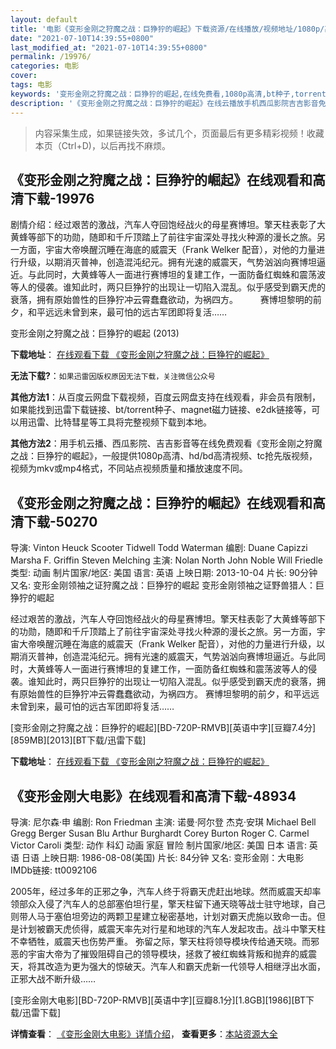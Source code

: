 ```yaml
---
layout: default
title: '电影《变形金刚之狩魔之战：巨狰狞的崛起》下载资源/在线播放/视频地址/1080p/高清/蓝光'
date: "2021-07-10T14:39:55+0800"
last_modified_at: "2021-07-10T14:39:55+0800"
permalink: /19976/
categories: 电影
cover:
tags: 电影
keywords: '变形金刚之狩魔之战：巨狰狞的崛起,在线免费看,1080p高清,bt种子,torrent,百度云盘,magnet,磁力链,迅雷下载资源'
description: '《变形金刚之狩魔之战：巨狰狞的崛起》在线云播放手机西瓜影院吉吉影音免费看，1080p高清bd/hd未删减完整版和tc抢先枪版，mkv/mp4格式，附带bt/torrent种子、magnet/磁力链、百度云盘、网盘资源迅雷下载链接'
---
```


>内容采集生成，如果链接失效，多试几个，页面最后有更多精彩视频！收藏本页（Ctrl+D)，以后再找不麻烦。


## 《变形金刚之狩魔之战：巨狰狞的崛起》在线观看和高清下载-19976

剧情介绍：经过艰苦的激战，汽车人夺回饱经战火的母星赛博坦。擎天柱表彰了大黄蜂等部下的功勋，随即和千斤顶踏上了前往宇宙深处寻找火种源的漫长之旅。另一方面，宇宙大帝唤醒沉睡在海底的威震天（Frank Welker 配音），对他的力量进行升级，以期消灭普神，创造混沌纪元。拥有光速的威震天，气势汹汹向赛博坦逼近。与此同时，大黄蜂等人一面进行赛博坦的复建工作，一面防备红蜘蛛和震荡波等人的侵袭。谁知此时，两只巨狰狞的出现让一切陷入混乱。似乎感受到霸天虎的衰落，拥有原始兽性的巨狰狞冲云霄蠢蠢欲动，为祸四方。  　　赛博坦黎明的前夕，和平远远未曾到来，最可怕的远古军团即将复活……


变形金刚之狩魔之战：巨狰狞的崛起 (2013)

**下载地址**： [在线观看下载 《变形金刚之狩魔之战：巨狰狞的崛起》](https://www.btbtdy.me/btdy/dy2064.html) 


**无法下载?**：`如果迅雷因版权原因无法下载，关注微信公众号 `

**其他方法1**：从百度云网盘下载视频，百度云网盘支持在线观看，非会员有限制，如果能找到迅雷下载链接、bt/torrent种子、magnet磁力链接、e2dk链接等，可以用迅雷、比特彗星等工具将完整视频下载到本地。

**其他方法2**：用手机云播、西瓜影院、吉吉影音等在线免费观看《变形金刚之狩魔之战：巨狰狞的崛起》，一般提供1080p高清、hd/bd高清视频、tc抢先版视频，视频为mkv或mp4格式，不同站点视频质量和播放速度不同。


## 《变形金刚之狩魔之战：巨狰狞的崛起》在线观看和高清下载-50270

导演: Vinton Heuck Scooter Tidwell Todd Waterman 编剧: Duane Capizzi Marsha F. Griffin Steven Melching 主演: Nolan North John Noble Will Friedle 类型: 动画 制片国家/地区: 美国 语言: 英语 上映日期: 2013-10-04 片长: 90分钟 又名: 变形金刚领袖之证狩魔之战：巨狰狞的崛起 变形金刚领袖之证野兽猎人：巨狰狞的崛起

经过艰苦的激战，汽车人夺回饱经战火的母星赛博坦。擎天柱表彰了大黄蜂等部下的功勋，随即和千斤顶踏上了前往宇宙深处寻找火种源的漫长之旅。另一方面，宇宙大帝唤醒沉睡在海底的威震天（Frank Welker 配音），对他的力量进行升级，以期消灭普神，创造混沌纪元。拥有光速的威震天，气势汹汹向赛博坦逼近。与此同时，大黄蜂等人一面进行赛博坦的复建工作，一面防备红蜘蛛和震荡波等人的侵袭。谁知此时，两只巨狰狞的出现让一切陷入混乱。似乎感受到霸天虎的衰落，拥有原始兽性的巨狰狞冲云霄蠢蠢欲动，为祸四方。 赛博坦黎明的前夕，和平远远未曾到来，最可怕的远古军团即将复活……


[变形金刚之狩魔之战：巨狰狞的崛起][BD-720P-RMVB][英语中字][豆瓣7.4分][859MB][2013][BT下载/迅雷下载]

**下载地址**： [在线观看下载 《变形金刚之狩魔之战：巨狰狞的崛起》](https://www.btdx8.com/torrent/transformers_prime_beast_hunters_predacons_rising_2013.html) 


## 《变形金刚大电影》在线观看和高清下载-48934

导演: 尼尔森·申 编剧: Ron Friedman 主演: 诺曼·阿尔登 杰克·安琪 Michael Bell Gregg Berger Susan Blu Arthur Burghardt Corey Burton Roger C. Carmel Victor Caroli 类型: 动作 科幻 动画 家庭 冒险 制片国家/地区: 美国 日本 语言: 英语 日语 上映日期: 1986-08-08(美国) 片长: 84分钟 又名: 变形金刚：大电影 IMDb链接: tt0092106

2005年，经过多年的正邪之争，汽车人终于将霸天虎赶出地球。然而威震天却率领部众入侵了汽车人的总部塞伯坦行星，擎天柱留下通天晓等战士驻守地球，自己则带人马于塞伯坦旁边的两颗卫星建立秘密基地，计划对霸天虎施以致命一击。但是计划被霸天虎侦得，威震天率先对行星和地球的汽车人发起攻击。战斗中擎天柱不幸牺牲，威震天也伤势严重。 弥留之际，擎天柱将领导模块传给通天晓。而邪恶的宇宙大帝为了摧毁阻碍自己的领导模块，拯救了被红蜘蛛背叛和抛弃的威震天，将其改造为更为强大的惊破天。汽车人和霸天虎新一代领导人相继浮出水面，正邪大战不断升级……


[变形金刚大电影][BD-720P-RMVB][英语中字][豆瓣8.1分][1.8GB][1986][BT下载/迅雷下载]

**详情查看**： [《变形金刚大电影》详情介绍](/movie/48934/)， **查看更多**：[本站资源大全](/movie/t/all/)

